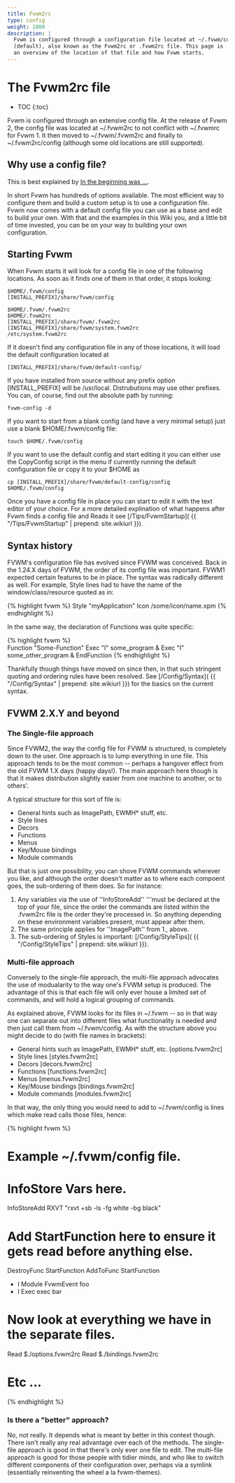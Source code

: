 ```yaml
---
title: Fvwm2rc
type: config
weight: 1000
description: |
  Fvwm is configured through a configuration file located at ~/.fvwm/config
  (default), also known as the Fvwm2rc or .fvwm2rc file. This page is
  an overview of the location of that file and how Fvwm starts.
---
```

# The Fvwm2rc file

* TOC
{:toc}

Fvwm is configured through an extensive config file. At the release of Fvwm 2,
the config file was located at ~/.fvwm2rc to not conflict with ~/.fvwmrc for Fvwm 1.
It then moved to ~/.fvwm/.fvwm2rc and finally to ~/.fvwm2rc/config (although some old
locations are still supported).

## Why use a config file?

This is best explained by [In the beginning was ...](
https://xteddy.org/fvwm/user_enumerate.html).

In short Fvwm has hundreds of options available. The most efficient way to configure
them and build a custom setup is to use a configuration file. Fvwm now comes with
a default config file you can use as a base and edit to build your own. With that
and the examples in this Wiki you, and a little bit of time invested, you can be
on your way to building your own configuration.

## Starting Fvwm

When Fvwm starts it will look for a config file in one of the following locations.
As soon as it finds one of them in that order, it stops looking:

    $HOME/.fvwm/config
    [INSTALL_PREFIX]/share/fvwm/config

    $HOME/.fvwm/.fvwm2rc
    $HOME/.fvwm2rc
    [INSTALL_PREFIX]/share/fvwm/.fvwm2rc
    [INSTALL_PREFIX]/share/fvwm/system.fvwm2rc
    /etc/system.fvwm2rc

If it doesn't find any configuration file in any of those locations, it will load the
default configuration located at

    [INSTALL_PREFIX]/share/fvwm/default-config/

If you have installed from source without any prefix option [INSTALL_PREFIX]
will be /usr/local. Distrubutions may use other prefixes.  You can, of
course, find out the absolute path by running:

    fvwm-config -d

If you want to start from a blank config (and have a very minimal setup) just
use a blank $HOME/.fvwm/config file:

    touch $HOME/.fvwm/config

If you want to use the default config and start editing it you can either use the
CopyConfig script in the menu if currently running the default configuration file
or copy it to your $HOME as

    cp [INSTALL_PREFIX]/share/fvwm/default-config/config $HOME/.fvwm/config

Once you have a config file in place you can start to edit it with the text
editor of your choice. For a more detailed explination of what happens
after Fvwm finds a config file and Reads it see [/Tips/FvwmStartup](
{{ "/Tips/FvwmStartup" | prepend: site.wikiurl }}).


## Syntax history

FVWM's configuration file has evolved since FVWM was conceived.  Back in
the 1.24.X days of FVWM, the order of its config file was important.
FVWM1 expected certain features to be in place.  The syntax was radically
different as well.  For example, Style lines had to have the name of the
window/class/resource quoted as in:

{% highlight fvwm %}
Style "myApplication" Icon /some/icon/name.xpm
{% endhighlight %}

In the same way, the declaration of Functions was quite specific:

{% highlight fvwm %}    
Function "Some-Function"
    Exec "I" some_program &
    Exec "I" some_other_program &
EndFunction
{% endhighlight %}
    
Thankfully though things have moved on since then, in that such stringent
quoting and ordering rules have been resolved. See [/Config/Syntax](
{{ "/Config/Syntax" | prepend: site.wikiurl }}) for the basics on
the current syntax.

## FVWM 2.X.Y and beyond

### The Single-file approach

Since FVWM2, the way the config file for FVWM is structured, is completely
down to the user.   One approach is to lump everything in one file.  This
approach tends to be the most common -- perhaps a hangover effect from the
old FVWM 1.X days (happy days!).  The main approach here though is that
it makes distribution slightly easier from one machine to another, or to
others'.  

A typical structure for this sort of file is:

* General hints such as ImagePath, EWMH* stuff, etc.
* Style lines
* Decors
* Functions
* Menus
* Key/Mouse bindings
* Module commands

But that is just one possibility, you can shove FVWM commands wherever you
like, and although the order doesn't matter as to where each compoent
goes, the sub-ordering of them does.  So for instance:

1. Any variables via the use of ''InfoStoreAdd'' '''must be
   declared at the top of your file, since the order the commands are listed
   within the .fvwm2rc file is the order they're processed in.  So anything
   depending on these environment variables present, must appear after
   them.
2. The same principle applies for ''ImagePath'' from 1., above.
3. The sub-ordering of Styles is important: [/Config/StyleTips](
   {{ "/Config/StyleTips" | prepend: site.wikiurl }}).

### Multi-file approach

Conversely to the single-file approach, the multi-file approach advocates
the use of modualarity to the way one's FVWM setup is produced.  The
advantage of this is that each file will only ever house a limited set of
commands, and will hold a logical grouping of commands.  

As explained above, FVWM looks for its files in
~/.fvwm -- so in that way one can separate out into different files what
functionality is needed and then just call them from ~/.fvwm/config. As
with the structure above you might decide to do (with file names in
brackets):

* General hints such as ImagePath, EWMH* stuff, etc.   [options.fvwm2rc]
* Style lines                                          [styles.fvwm2rc]
* Decors                                               [decors.fvwm2rc]
* Functions                                            [functions.fvwm2rc]
* Menus                                                [menus.fvwm2rc]
* Key/Mouse bindings                                   [bindings.fvwm2rc]
* Module commands                                      [modules.fvwm2rc]

In that way, the only thing you would need to add to ~/.fvwm/config
is lines which make read calls those files, hence:

{% highlight fvwm %}
# Example ~/.fvwm/config file.
#

# InfoStore Vars here.
InfoStoreAdd RXVT "rxvt +sb -ls -fg white -bg black"

# Add StartFunction here to ensure it gets read before anything else.
DestroyFunc StartFunction
AddToFunc   StartFunction
+ I Module FvwmEvent foo
+ I Exec exec bar
    
# Now look at everything we have in the separate files.
Read $./options.fvwm2rc
Read $./bindings.fvwm2rc
# Etc ...
{% endhighlight %}

### Is there a "better" approach?

No, not really.  It depends what is meant by better in this context
though.  There isn't really any real advantage over each of the methods.
The single-file approach is good in that there's only ever one file to
edit.  The multi-file approach is good for those people with tidier minds,
and who like to switch different components of their configuration over,
perhaps via a symlink (essentially reinventing the wheel a la
fvwm-themes).

